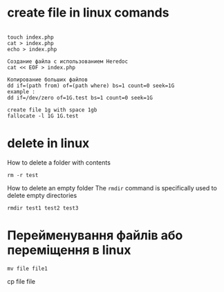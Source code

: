 # create file in linux comands
```

touch index.php
cat > index.php
echo > index.php

Создание файла с использованием Heredoc
cat << EOF > index.php

Копирование больших файлов
dd if=(path from) of=(path where) bs=1 count=0 seek=1G
example :
dd if=/dev/zero of=1G.test bs=1 count=0 seek=1G

create file 1g with space 1gb
fallocate -l 1G 1G.test
```
# delete in linux

How to delete a folder with contents
```
rm -r test
```
How to delete an empty folder
The ```rmdir``` command is specifically used to delete empty directories
```
rmdir test1 test2 test3
```
# Перейменування файлів або переміщення в linux
```
mv file file1
```
cp file file





